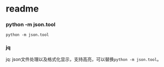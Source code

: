# readme


### python -m json.tool
`python -m json.tool`

### jq
jq: json文件处理以及格式化显示，支持高亮，可以替换`python -m json.tool`。